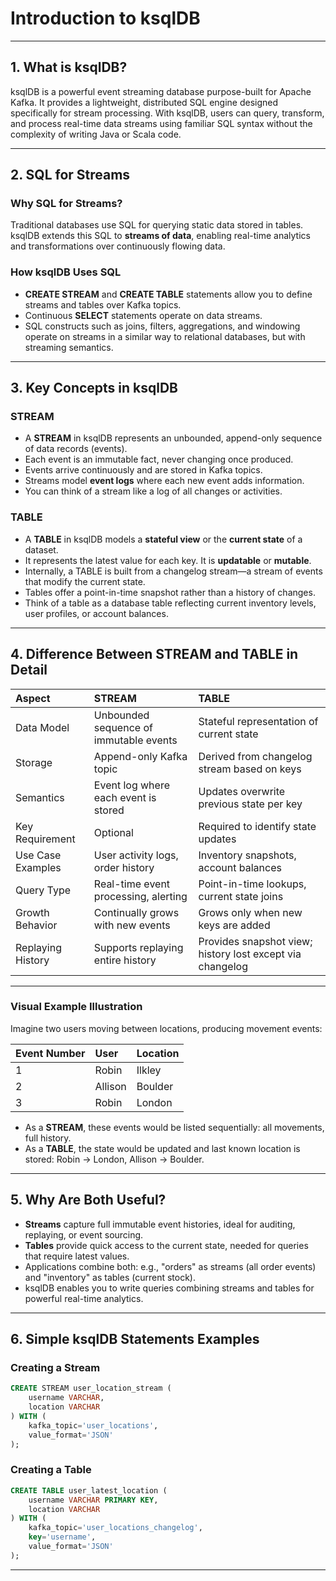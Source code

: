 # Introduction to ksqlDB


***

## 1. What is ksqlDB?

ksqlDB is a powerful event streaming database purpose-built for Apache Kafka. It provides a lightweight, distributed SQL engine designed specifically for stream processing. With ksqlDB, users can query, transform, and process real-time data streams using familiar SQL syntax without the complexity of writing Java or Scala code.

***

## 2. SQL for Streams

### Why SQL for Streams?

Traditional databases use SQL for querying static data stored in tables. ksqlDB extends this SQL to **streams of data**, enabling real-time analytics and transformations over continuously flowing data.

### How ksqlDB Uses SQL

- **CREATE STREAM** and **CREATE TABLE** statements allow you to define streams and tables over Kafka topics.
- Continuous **SELECT** statements operate on data streams.
- SQL constructs such as joins, filters, aggregations, and windowing operate on streams in a similar way to relational databases, but with streaming semantics.

***

## 3. Key Concepts in ksqlDB

### STREAM

- A **STREAM** in ksqlDB represents an unbounded, append-only sequence of data records (events).
- Each event is an immutable fact, never changing once produced.
- Events arrive continuously and are stored in Kafka topics.
- Streams model **event logs** where each new event adds information.
- You can think of a stream like a log of all changes or activities.


### TABLE

- A **TABLE** in ksqlDB models a **stateful view** or the **current state** of a dataset.
- It represents the latest value for each key. It is **updatable** or **mutable**.
- Internally, a TABLE is built from a changelog stream—a stream of events that modify the current state.
- Tables offer a point-in-time snapshot rather than a history of changes.
- Think of a table as a database table reflecting current inventory levels, user profiles, or account balances.

***

## 4. Difference Between STREAM and TABLE in Detail

| Aspect | STREAM | TABLE |
| :-- | :-- | :-- |
| Data Model | Unbounded sequence of immutable events | Stateful representation of current state |
| Storage | Append-only Kafka topic | Derived from changelog stream based on keys |
| Semantics | Event log where each event is stored | Updates overwrite previous state per key |
| Key Requirement | Optional | Required to identify state updates |
| Use Case Examples | User activity logs, order history | Inventory snapshots, account balances |
| Query Type | Real-time event processing, alerting | Point-in-time lookups, current state joins |
| Growth Behavior | Continually grows with new events | Grows only when new keys are added |
| Replaying History | Supports replaying entire history | Provides snapshot view; history lost except via changelog |


***

### Visual Example Illustration

Imagine two users moving between locations, producing movement events:


| Event Number | User | Location |
| :-- | :-- | :-- |
| 1 | Robin | Ilkley |
| 2 | Allison | Boulder |
| 3 | Robin | London |

- As a **STREAM**, these events would be listed sequentially: all movements, full history.
- As a **TABLE**, the state would be updated and last known location is stored: Robin → London, Allison → Boulder.

***

## 5. Why Are Both Useful?

- **Streams** capture full immutable event histories, ideal for auditing, replaying, or event sourcing.
- **Tables** provide quick access to the current state, needed for queries that require latest values.
- Applications combine both: e.g., "orders" as streams (all order events) and "inventory" as tables (current stock).
- ksqlDB enables you to write queries combining streams and tables for powerful real-time analytics.

***

## 6. Simple ksqlDB Statements Examples

### Creating a Stream

```sql
CREATE STREAM user_location_stream (
    username VARCHAR,
    location VARCHAR
) WITH (
    kafka_topic='user_locations',
    value_format='JSON'
);
```


### Creating a Table

```sql
CREATE TABLE user_latest_location (
    username VARCHAR PRIMARY KEY,
    location VARCHAR
) WITH (
    kafka_topic='user_locations_changelog',
    key='username',
    value_format='JSON'
);
```


***

